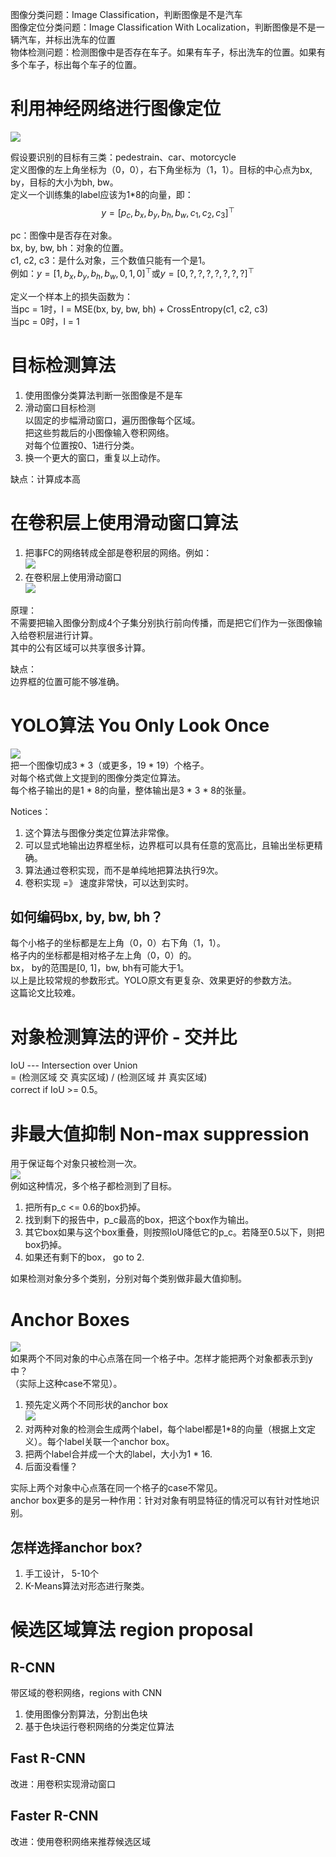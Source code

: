 图像分类问题：Image Classification，判断图像是不是汽车  
图像定位分类问题：Image Classification With Localization，判断图像是不是一辆汽车，并标出洗车的位置  
物体检测问题：检测图像中是否存在车子。如果有车子，标出洗车的位置。如果有多个车子，标出每个车子的位置。  

# 利用神经网络进行图像定位

![](/assets/images/Chapter9/19.png)  

假设要识别的目标有三类：pedestrain、car、motorcycle  
定义图像的左上角坐标为（0，0），右下角坐标为（1，1）。目标的中心点为bx, by，目标的大小为bh, bw。  
定义一个训练集的label应该为1*8的向量，即：  
$$
y = [p_c, b_x, b_y, b_h, b_w, c_1, c_2, c_3]^\top
$$

pc：图像中是否存在对象。  
bx, by, bw, bh：对象的位置。  
c1, c2, c3：是什么对象，三个数值只能有一个是1。  
例如：$y = [1, b_x, b_y, b_h, b_w, 0, 1, 0]^\top$或$y = [0, ?, ?, ?, ?, ?, ?, ?]^\top$  

定义一个样本上的损失函数为：  
当pc = 1时，l = MSE(bx, by, bw, bh) + CrossEntropy(c1, c2, c3)  
当pc = 0时，l = 1  

# 目标检测算法  

1. 使用图像分类算法判断一张图像是不是车  
2. 滑动窗口目标检测  
    以固定的步幅滑动窗口，遍历图像每个区域。  
    把这些剪裁后的小图像输入卷积网络。  
    对每个位置按0、1进行分类。  
3. 换一个更大的窗口，重复以上动作。  

缺点：计算成本高  

# 在卷积层上使用滑动窗口算法  

1. 把事FC的网络转成全部是卷积层的网络。例如：  
![](/assets/images/Chapter9/20.png)   
2. 在卷积层上使用滑动窗口  
![](/assets/images/Chapter9/21.png)   

原理：  
不需要把输入图像分割成4个子集分别执行前向传播，而是把它们作为一张图像输入给卷积层进行计算。  
其中的公有区域可以共享很多计算。  

缺点：  
边界框的位置可能不够准确。  

# YOLO算法  You Only Look Once  

![](/assets/images/Chapter9/22.png)   
把一个图像切成3 * 3（或更多，19 * 19）个格子。  
对每个格式做上文提到的图像分类定位算法。  
每个格子输出的是1 * 8的向量，整体输出是3 * 3 * 8的张量。  

Notices：  
1. 这个算法与图像分类定位算法非常像。  
2. 可以显式地输出边界框坐标，边界框可以具有任意的宽高比，且输出坐标更精确。  
3. 算法通过卷积实现，而不是单纯地把算法执行9次。  
4. 卷积实现 =》 速度非常快，可以达到实时。  

## 如何编码bx, by, bw, bh？  

每个小格子的坐标都是左上角（0，0）右下角（1，1）。  
格子内的坐标都是相对格子左上角（0，0）的。  
bx， by的范围是[0, 1]，bw, bh有可能大于1。  
以上是比较常规的参数形式。YOLO原文有更复杂、效果更好的参数方法。  
这篇论文比较难。  

# 对象检测算法的评价 - 交并比

IoU --- Intersection over Union  
= (检测区域 交 真实区域) / (检测区域 并 真实区域)  
correct if IoU >= 0.5。  


# 非最大值抑制 Non-max suppression

用于保证每个对象只被检测一次。  
![](/assets/images/Chapter9/23.png)   
例如这种情况，多个格子都检测到了目标。

1. 把所有p_c <= 0.6的box扔掉。  
2. 找到剩下的报告中，p_c最高的box，把这个box作为输出。  
3. 其它box如果与这个box重叠，则按照IoU降低它的p_c。若降至0.5以下，则把box扔掉。  
4. 如果还有剩下的box， go to 2.  

如果检测对象分多个类别，分别对每个类别做非最大值抑制。  

# Anchor Boxes

![](/assets/images/Chapter9/24.png)   
如果两个不同对象的中心点落在同一个格子中。怎样才能把两个对象都表示到y中？  
（实际上这种case不常见）。   

1. 预先定义两个不同形状的anchor box  
![](/assets/images/Chapter9/25.png)   
2. 对两种对象的检测会生成两个label，每个label都是1*8的向量（根据上文定义）。每个label关联一个anchor box。  
3. 把两个label合并成一个大的label，大小为1 * 16.  
4. 后面没看懂？  

实际上两个对象中心点落在同一个格子的case不常见。  
anchor box更多的是另一种作用：针对对象有明显特征的情况可以有针对性地识别。    

## 怎样选择anchor box?  
1. 手工设计， 5-10个  
2. K-Means算法对形态进行聚类。  

# 候选区域算法 region proposal

## R-CNN 
带区域的卷积网络，regions with CNN

1. 使用图像分割算法，分割出色块  
2. 基于色块运行卷积网络的分类定位算法  

## Fast R-CNN  

改进：用卷积实现滑动窗口  

## Faster R-CNN

改进：使用卷积网络来推荐候选区域  